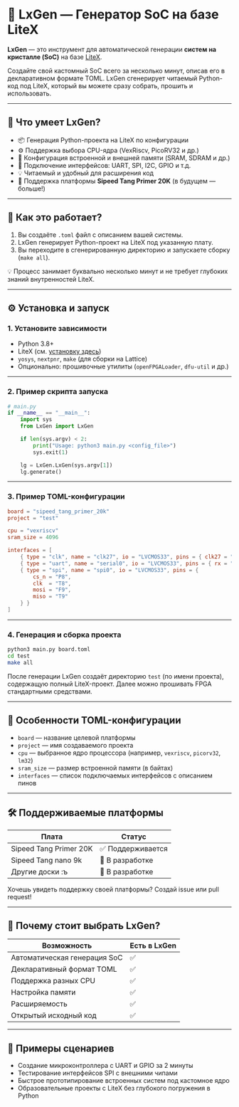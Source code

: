 # 🚀 LxGen — Генератор SoC на базе LiteX

**LxGen** — это инструмент для автоматической генерации **систем на кристалле (SoC)** на базе [LiteX](https://github.com/enjoy-digital/litex).

Создайте свой кастомный SoC всего за несколько минут, описав его в декларативном формате TOML. LxGen сгенерирует читаемый Python-код под LiteX, который вы можете сразу собрать, прошить и использовать.

---

## 🎯 Что умеет LxGen?

* 📦 Генерация Python-проекта на LiteX по конфигурации
* ⚙️ Поддержка выбора CPU-ядра (VexRiscv, PicoRV32 и др.)
* 🧠 Конфигурация встроенной и внешней памяти (SRAM, SDRAM и др.)
* 🔌 Подключение интерфейсов: UART, SPI, I2C, GPIO и т.д.
* 💡 Читаемый и удобный для расширения код
* 🔁 Поддержка платформы **Sipeed Tang Primer 20K** (в будущем — больше!)

---

## 🧠 Как это работает?

1. Вы создаёте `.toml` файл с описанием вашей системы.
2. LxGen генерирует Python-проект на LiteX под указанную плату.
3. Вы переходите в сгенерированную директорию и запускаете сборку (`make all`).

💡 Процесс занимает буквально несколько минут и не требует глубоких знаний внутренностей LiteX.

---

## ⚙️ Установка и запуск

### 1. Установите зависимости

* Python 3.8+
* LiteX (см. [установку здесь](https://github.com/enjoy-digital/litex))
* `yosys`, `nextpnr`, `make` (для сборки на Lattice)
* Опционально: прошивочные утилиты (`openFPGALoader`, `dfu-util` и др.)

---

### 2. Пример скрипта запуска

```python
# main.py
if __name__ == "__main__":
    import sys
    from LxGen import LxGen

    if len(sys.argv) < 2:
        print("Usage: python3 main.py <config_file>")
        sys.exit(1)

    lg = LxGen.LxGen(sys.argv[1])
    lg.generate()
```

---

### 3. Пример TOML-конфигурации

```toml
board = "sipeed_tang_primer_20k"
project = "test"

cpu = "vexriscv"
sram_size = 4096

interfaces = [
    { type = "clk", name = "clk27", io = "LVCMOS33", pins = { clk27 = "H11" } },
    { type = "uart", name = "serial0", io = "LVCMOS33", pins = { rx = "A11", tx = "B11" } },
    { type = "spi", name = "spi0", io = "LVCMOS33", pins = {
        cs_n = "P8",
        clk  = "T8",
        mosi = "F9",
        miso = "T9"
    } }
]
```

---

### 4. Генерация и сборка проекта

```bash
python3 main.py board.toml
cd test
make all
```

После генерации LxGen создаёт директорию `test` (по имени проекта), содержащую полный LiteX-проект. Далее можно прошивать FPGA стандартными средствами.

---

## 📌 Особенности TOML-конфигурации

* `board` — название целевой платформы
* `project` — имя создаваемого проекта
* `cpu` — выбранное ядро процессора (например, `vexriscv`, `picorv32`, `lm32`)
* `sram_size` — размер встроенной памяти (в байтах)
* `interfaces` — список подключаемых интерфейсов с описанием пинов

---

## 🛠 Поддерживаемые платформы

| Плата                     | Статус           |
| ------------------------- | ---------------- |
| Sipeed Tang Primer 20K    | ✅ Поддерживается |
| Sipeed Tang nano 9k       | 🚧 В разработке  |
| Другие доски :ъ           | 🚧 В разработке  |

Хочешь увидеть поддержку своей платформы? Создай issue или pull request!

---

## 💬 Почему стоит выбрать LxGen?

| Возможность                  | Есть в LxGen  |
| ---------------------------- | ------------  |
| Автоматическая генерация SoC | ✅            |
| Декларативный формат TOML    | ✅            |
| Поддержка разных CPU         | ✅            |
| Настройка памяти             | ✅            |
| Расширяемость                | ✅            |
| Открытый исходный код        | ✅            |

---

## 🧪 Примеры сценариев

* Создание микроконтроллера с UART и GPIO за 2 минуты
* Тестирование интерфейсов SPI с внешними чипами
* Быстрое прототипирование встроенных систем под кастомное ядро
* Образовательные проекты с LiteX без глубокого погружения в Python



